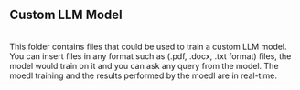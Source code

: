 <h2>Custom LLM Model</h2><br>
This folder contains files that could be used to train a custom LLM model. You can insert files in any format such as (.pdf, .docx, .txt format) files, the model would train on it and you can ask any query from the model. The moedl training and the results performed by the moedl are in real-time.
